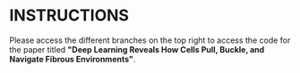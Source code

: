 # INSTRUCTIONS
Please access the different branches on the top right to access the code for the paper titled **"Deep Learning Reveals How Cells Pull, Buckle, and Navigate Fibrous Environments"**.
